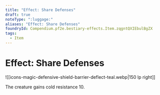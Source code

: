 ```yaml
---
title: "Effect: Share Defenses"
draft: true
noteType: ":luggage:"
aliases: "Effect: Share Defenses"
foundryId: Compendium.pf2e.bestiary-effects.Item.zqgntQXIEbulBgZX
tags:
  - Item
---
```


# Effect: Share Defenses
![[icons-magic-defensive-shield-barrier-deflect-teal.webp|150 lp right]]

The creature gains cold resistance 10.
